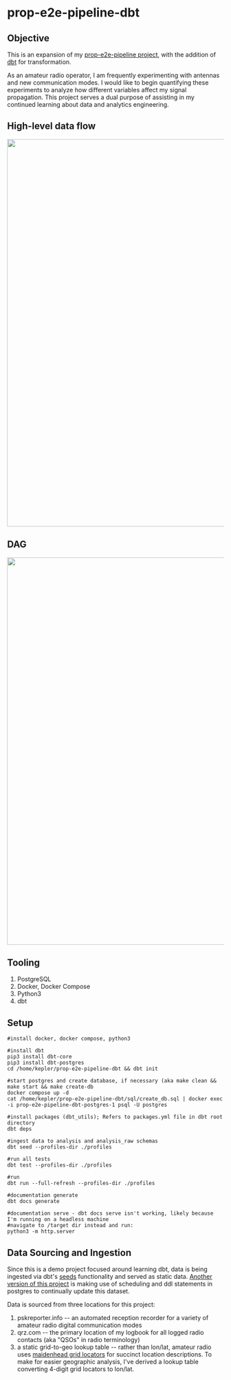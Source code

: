 # prop-e2e-pipeline-dbt

## Objective
This is an expansion of my [prop-e2e-pipeline project](https://github.com/rycolos/prop-e2e-pipeline), with the addition of [dbt](https://getdbt.com/) for transformation.

As an amateur radio operator, I am frequently experimenting with antennas and new communication modes. I would like to begin quantifying these experiments to analyze how different variables affect my signal propagation. This project serves a dual purpose of assisting in my continued learning about data and analytics engineering. 

## High-level data flow
<img src="https://i.imgur.com/RBmN2Y7.png" width="900">

## DAG
<img src="https://i.imgur.com/zQEi61h.png" width="900">

## Tooling
1. PostgreSQL
2. Docker, Docker Compose
3. Python3
4. dbt

## Setup
```
#install docker, docker compose, python3

#install dbt
pip3 install dbt-core
pip3 install dbt-postgres
cd /home/kepler/prop-e2e-pipeline-dbt && dbt init

#start postgres and create database, if necessary (aka make clean && make start && make create-db
docker compose up -d
cat /home/kepler/prop-e2e-pipeline-dbt/sql/create_db.sql | docker exec -i prop-e2e-pipeline-dbt-postgres-1 psql -U postgres

#install packages (dbt_utils); Refers to packages.yml file in dbt root directory
dbt deps

#ingest data to analysis and analysis_raw schemas
dbt seed --profiles-dir ./profiles

#run all tests
dbt test --profiles-dir ./profiles

#run
dbt run --full-refresh --profiles-dir ./profiles

#documentation generate
dbt docs generate

#documentation serve - dbt docs serve isn't working, likely because I'm running on a headless machine
#navigate to /target dir instead and run:
python3 -m http.server

```

## Data Sourcing and Ingestion
Since this is a demo project focused around learning dbt, data is being ingested via dbt's [seeds](https://docs.getdbt.com/docs/build/seeds) functionality and served as static data. [Another version of this project](https://github.com/rycolos/prop-e2e-pipeline) is making use of scheduling and ddl statements in postgres to continually update this dataset.

Data is sourced from three locations for this project:
1. pskreporter.info -- an automated reception recorder for a variety of amateur radio digital communication modes
2. qrz.com -- the primary location of my logbook for all logged radio contacts (aka "QSOs" in radio terminology)
3. a static grid-to-geo lookup table -- rather than lon/lat, amateur radio uses [maidenhead grid locators](https://en.wikipedia.org/wiki/Maidenhead_Locator_System) for succinct location descriptions. To make for easier geographic analysis, I've derived a lookup table converting 4-digit grid locators to lon/lat. 
